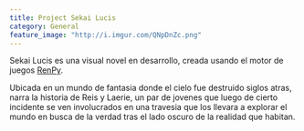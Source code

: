 ```yaml
---
title: Project Sekai Lucis
category: General
feature_image: "http://i.imgur.com/QNpDnZc.png"
---
```


Sekai Lucis es una visual novel en desarrollo, creada usando el motor de juegos [RenPy](https://www.renpy.org/).

Ubicada en un mundo de fantasia donde el cielo fue destruido siglos atras, narra la historia de Reis y Laerie, un par de jovenes que luego de cierto incidente se ven involucrados en una travesia que los llevara a explorar el mundo en busca de la verdad tras el lado oscuro de la realidad que habitan.
